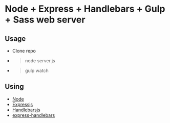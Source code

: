 # Node + Express + Handlebars + Gulp + Sass web server

## Usage

- Clone repo
-  > node server.js
-  > gulp watch

## Using
- [Node](https://nodejs.org)
- [Expressjs](https://expressjs.com)
- [Handlebarsjs](https://handlebarsjs.com/)
- [express-handlebars](https://github.com/ericf/express-handlebars)

